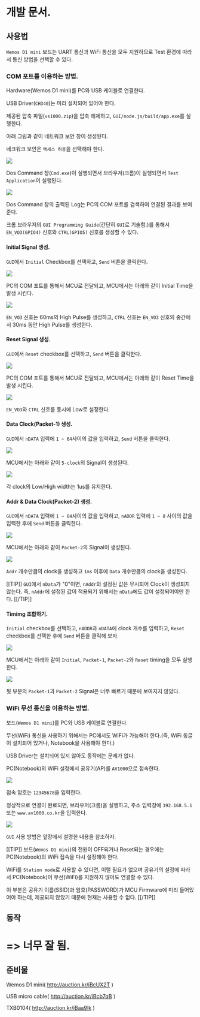 
# 개발 문서.

## 사용법

`Wemos D1 mini` 보드는 UART 통신과 WiFi 통신을 모두 지원하므로 Test 환경에 따라서 통신 방법을 선택할 수 있다.

### COM 포트를 이용하는 방법.

Hardware(Wemos D1 mini)를 PC와 USB 케이블로 연결한다.

USB Driver(`CH340`)는 미리 설치되어 있어야 한다.

제공된 압축 파일(`vs1000.zip`)을 압축 해제하고, `GUI/node.js/build/app.exe`를 실행한다.

아래 그림과 같이 네트워크 보안 창이 생성된다.

네크워크 보안은 `액세스 허용`을 선택해야 한다.

![](img/Defender.png)

Dos Command 창(`Cmd.exe`)이 실행되면서 브라우저(크롬)이 실행되면서 `Test Application`이 실행된다.

![](img/start.png)

Dos Command 창의 출력된 Log는 PC의 COM 포트를 검색하여 연결된 결과를 보여준다.

크롬 브라우저의 `GUI Programming Guide`(간단히 `GUI`로 기술함.)를 통해서 `EN_VO3(GPIO4)` 신호와 `CTRL(GPIO5)` 신호를 생성할 수 있다.

#### Initial Signal 생성.

`GUI`에서 `Initial` Checkbox를 선택하고, `Send` 버튼을 클릭한다.

![](img/GUI_Initial.png)

PC의 COM 포트를 통해서 MCU로 전달되고, MCU에서는 아래와 같이 Initial Time을 발생 시킨다.

![](img/Initial_1.png)

`EN_VO3` 신호는 60ms의 High Pulse를 생성하고, `CTRL` 신호는 `EN_VO3` 신호의 중간에서 30ms 동안 High Pulse를 생성한다.

#### Reset Signal 생성.

`GUI`에서 `Reset` checkbox를 선택하고, `Send` 버튼을 클릭한다.

![](img/GUI_Reseet.png)

PC의 COM 포트를 통해서 MCU로 전달되고, MCU에서는 아래와 같이 Reset Time을 발생 시킨다.

![](img/Reset.png)

`EN_VO3`와 `CTRL` 신호를 동시에 Low로 설정한다.

#### Data Clock(Packet-1) 생성.

`GUI`에서 `nDATA` 입력에 `1 ~ 64`사이의 값을 입력하고, `Send` 버튼을 클릭한다.

![](img/GUI_Data.png)

MCU에서는 아래와 같이 `5-clock`의 Signal이 생성된다.

![](img/Data_5.png)

각 clock의 Low/High width는 1us를 유지한다.

#### Addr & Data Clock(Packet-2) 생성.

`GUI`에서 `nDATA` 입력에 `1 ~ 64`사이의 값을 입력하고, `nADDR` 입력에 `1 ~ 8` 사이의 값을 입력한 후에 `Send` 버튼을 클릭한다.

![](img/GUI_Addr_Data.png)

MCU에서는 아래와 같이 `Packet-2`의 Signal이 생성된다.

![](img/Addr_Data.png)

`Addr` 개수만큼의 clock을 생성하고 `1ms` 이후에 `Data` 개수만큼의 clock을 생성한다.


[[TIP]]
`GUI`에서 `nData`가 "0"이면, `nAddr`의 설정된 값은 무시되어 Clock이 생성되지 않는다. 즉, `nAddr`에 설정된 값이 적용되기 위해서는 `nData`에도 값이 설정되어야만 한다.
[[/TIP]]

#### Timimg 조합하기.

`Initial` checkbox를 선택하고, `nADDR`과 `nDATA`에 clock 개수를 입력하고, `Reset` checkbox를 선택한 후에 `Send` 버튼을 클릭해 보자.

![](img/GUI_ALL.png)

MCU에서는 아래와 같이 `Initial`, `Packet-1`, `Packet-2`와 `Reset` timing을 모두 실행한다.

![](img/Initial_Data_Reset.png)

뒷 부분의 `Packet-1`과 `Packet-2` Signal은 너무 빠르기 때문에 보여지지 않았다.


### WiFi 무선 통신을 이용하는 방법.

보드(`Wemos D1 mini`)를 PC와 USB 케이블로 연결한다.

무선(WiFi) 통신을 사용하기 위해서는 PC에서도 WiFi가 가능해야 한다.(즉, WiFi 동글이 설치되어 있거나, Notebook을 사용해야 한다.)

USB Driver는 설치되어 있지 않아도 동작에는 문제가 없다.

PC(Notebook)의 WiFi 설정에서 공유기(AP)를 `AV1000`으로 접속한다.

![](img/AP_Connect.png)

접속 암호는 `12345678`을 입력한다.

정상적으로 연결이 완료되면, 브라우저(크롬)을 실행하고, 주소 입력창에 `192.168.5.1` 또는 `www.av1000.co.kr`을 입력한다.

![](img/GUI_Connect.png)

`GUI` 사용 방법은 앞장에서 설명한 내용을 참조하자.

[[TIP]]
보드(`Wemos D1 mini`)의 전원이 OFF되거나 Reset되는 경우에는 PC(Notebook)의 WiFi 접속을 다시 설정해야 한다.

WiFi를 `Station mode`로 사용할 수 있다면, 이럴 필요가 없으며 공유기의 설정에 따라서 PC(Notebook)이 무선(WiFi)를 지원하지 않아도 연결할 수 있다.

이 부분은 공유기 이름(SSID)과 암호(PASSWORD)가 MCU Firmware에 미리 들어있어야 하는데, 제공되지 않았기 때문에 현재는 사용할 수 없다.
[[/TIP]]

## 동작

# => 너무 잘 됨.



## 준비물

Wemos D1 mini( http://auction.kr/iBcUX2T )

USB micro cable( http://auction.kr/iBcb7qB )

TXB0104( http://auction.kr/iBaa9Ik )
